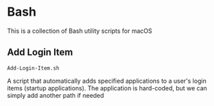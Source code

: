 # Bash
This is a collection of Bash utility scripts for macOS

## Add Login Item 

```
Add-Login-Item.sh
```

A script that automatically adds specified applications to a user's login items (startup applications).
The application is hard-coded, but we can simply add another path if needed


